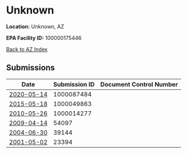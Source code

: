 # Unknown

**Location:** Unknown, AZ

**EPA Facility ID:** 100000175446

[Back to AZ Index](../../index.md)

## Submissions

| Date | Submission ID | Document Control Number |
|------|--------------|-------------------------|
| [2020-05-14](submissions/1000087484.md) | 1000087484 |  |
| [2015-05-18](submissions/1000049863.md) | 1000049863 |  |
| [2010-05-26](submissions/1000014277.md) | 1000014277 |  |
| [2009-04-14](submissions/54097.md) | 54097 |  |
| [2004-06-30](submissions/39144.md) | 39144 |  |
| [2001-05-02](submissions/23394.md) | 23394 |  |

